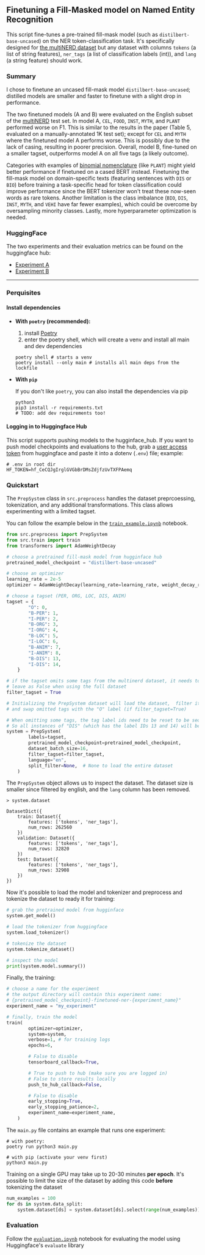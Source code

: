 ## Finetuning a Fill-Masked model on Named Entity Recognition

This script fine-tunes a pre-trained fill-mask model (such as `distilbert-base-uncased`) on the NER token-classification task. It's specifically designed for [the multiNERD dataset](https://huggingface.co/datasets/Babelscape/multinerd) but any dataset with columns `tokens` (a list of string features), `ner_tags` (a list of classification labels (int)), and `lang` (a string feature) should work.


### Summary

I chose to finetune an uncased fill-mask model `distilbert-base-uncased`; distilled models are smaller and faster to finetune with a slight drop in performance.

The two finetuned models (A and B) were evaluated on the English subset of the [multiNERD](https://huggingface.co/datasets/Babelscape/multinerd) test set. In model A, `CEL`, `FOOD`, `INST`, `MYTH`, and `PLANT` performed worse on F1. This is similar to the results in the paper (Table 5, evaluated on a manually-annotated 1K test set); except for `CEL` and `MYTH` where the finetuned model A performs worse. This is possibly due to the lack of casing, resulting in poorer precision. Overall, model B, fine-tuned on a smaller tagset, outperforms model A on all five tags (a likely outcome).

Categories with examples of [binomial nomenclature](https://en.wikipedia.org/wiki/Binomial_nomenclature) (like `PLANT`) might yield better performance if finetuned on a cased BERT instead. Finetuning the fill-mask model on domain-specific texts (featuring sentences with `DIS` or `BIO`) before training a task-specific head for token classification could improve performance since the BERT tokenizer won't treat these now-seen words as rare tokens. Another limitation is the class imbalance (`BIO`, `DIS`, `INST`, `MYTH`, and `VEHI` have far fewer examples), which could be overcome by oversampling minority classes. Lastly, more hyperparameter optimization is needed.

### HuggingFace

The two experiments and their evaluation metrics can be found on the huggingface hub:

- [Experiment A](https://huggingface.co/i-be-snek/distilbert-base-uncased-finetuned-ner-exp_A)
- [Experiment B](https://huggingface.co/i-be-snek/distilbert-base-uncased-finetuned-ner-exp_B)

----

### Perquisites

#### Install dependencies
- **With `poetry` (recommended):**
    1. install [Poetry](https://python-poetry.org/docs/#installation)
    2. enter the poetry shell, which will create a venv and install all main and dev dependencies

    ```shell
    poetry shell # starts a venv
    poetry install --only main # installs all main deps from the lockfile
    ```

- **With `pip`**

    If you don't like `poetry`, you can also install the dependencies via pip

    ```shell
    python3
    pip3 install -r requirements.txt
    # TODO: add dev requirements too!
    ```

#### Logging in to Huggingface Hub

This script supports pushing models to the hugginface_hub. If you want to push model checkpoints and evaluations to the hub, grab a [user access token](https://huggingface.co/docs/hub/security-tokens) from huggingface and paste it into a dotenv (`.env`) file; example:

```shell
# .env in root dir
HF_TOKEN=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
```

### Quickstart

The `PrepSystem` class in `src.preprocess` handles the dataset preprcoessing, tokenization, and any additional transformations. This class allows experimenting with a limited tagset.

You can follow the example below in the [`train_example.ipynb`](train_example.ipynb) notebook.

```python
from src.preprocess import PrepSystem
from src.train import train
from transformers import AdamWeightDecay

# choose a pretrained fill-mask model from hugginface hub
pretrained_model_checkpoint = "distilbert-base-uncased"

# choose an optimizer
learning_rate = 2e-5
optimizer = AdamWeightDecay(learning_rate=learning_rate, weight_decay_rate=0.0)

# choose a tagset (PER, ORG, LOC, DIS, ANIM)
tagset = {
        "O": 0,
        "B-PER": 1,
        "I-PER": 2,
        "B-ORG": 3,
        "I-ORG": 4,
        "B-LOC": 5,
        "I-LOC": 6,
        "B-ANIM": 7,
        "I-ANIM": 8,
        "B-DIS": 13,
        "I-DIS": 14,
    }

# if the tagset omits some tags from the multinerd dataset, it needs to be filtered out
# leave as False when using the full dataset
filter_tagset = True

# Initializing the PrepSystem dataset will load the dataset,  filter it by language,
# and swap omitted tags with the "O" label (if filter_tagset=True)

# When omitting some tags, the tag label ids need to be reset to be sequential numbers
# So all instances of "DIS" (which has the label IDs 13 and 14) will be reindexed and mapped to 9 and 10
system = PrepSystem(
        labels=tagset,
        pretrained_model_checkpoint=pretrained_model_checkpoint,
        dataset_batch_size=16,
        filter_tagset=filter_tagset,
        language="en",
        split_filter=None,  # None to load the entire dataset
    )

```

The `PrepSystem` object allows us to inspect the dataset. The dataset size is smaller since filtered by english, and the `lang` column has been removed.

```shell
> system.dataset

DatasetDict({
    train: Dataset({
        features: ['tokens', 'ner_tags'],
        num_rows: 262560
    })
    validation: Dataset({
        features: ['tokens', 'ner_tags'],
        num_rows: 32820
    })
    test: Dataset({
        features: ['tokens', 'ner_tags'],
        num_rows: 32908
    })
})
```

Now it's possible to load the model and tokenizer and preprocess and tokenize the dataset to ready it for training:

```python
# grab the pretrained model from hugginface
system.get_model()

# load the tokenizer from huggingface
system.load_tokenizer()

# tokenize the dataset
system.tokenize_dataset()

# inspect the model
print(system.model.summary())
```

Finally, the training:

```python
# choose a name for the experiment
# the output directory will contain this experiment name:
# {pretrained_model_checkpoint}-finetuned-ner-{experiment_name}"
experiment_name = "my_experiment"

# finally, train the model
train(
        optimizer=optimizer,
        system=system,
        verbose=1, # for training logs
        epochs=6,

        # False to disable
        tensorboard_callback=True,

        # True to push to hub (make sure you are logged in)
        # False to store results locally
        push_to_hub_callback=False,

        # False to disable
        early_stopping=True,
        early_stopping_patience=2,
        experiment_name=experiment_name,
    )
```

The `main.py` file contains an example that runs one experiment:

```shell
# with poetry:
poetry run python3 main.py

# with pip (activate your venv first)
python3 main.py
```

Training on a single GPU may take up to 20-30 minutes **per epoch**. It's possible to limit the size of the dataset by adding this code **before** tokenizing the dataset

```python
num_examples = 100
for ds in system.data_split:
    system.dataset[ds] = system.dataset[ds].select(range(num_examples))
```

### Evaluation
Follow the [`evaluation.ipynb`](evaluation.ipynb) notebook for evaluating the model using Huggingface's `evaluate` library
